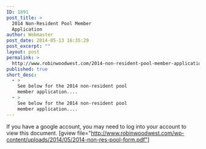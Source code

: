 ```yaml
---
ID: 1891
post_title: >
  2014 Non-Resident Pool Member
  Application
author: Webmaster
post_date: 2014-05-13 16:35:29
post_excerpt: ""
layout: post
permalink: >
  http://www.robinwoodwest.com/2014-non-resident-pool-member-application/
published: true
short_desc:
  - >
    See below for the 2014 non-resident pool
    member application....
  - >
    See below for the 2014 non-resident pool
    member application....
---
```

If you have a google account, you may need to log into your account to view this document.
[gview file="http://www.robinwoodwest.com/wp-content/uploads/2014/05/2014-non-res-pool-form.pdf"]